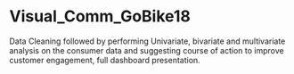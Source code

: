 # Visual_Comm_GoBike18
Data Cleaning followed by performing Univariate, bivariate and multivariate analysis on the consumer data and suggesting course of action to improve customer engagement, full dashboard presentation.
